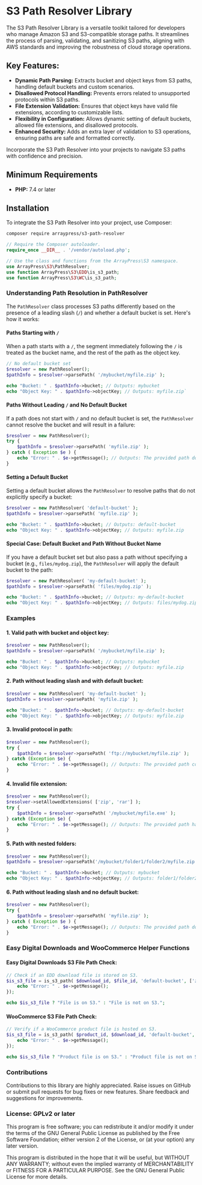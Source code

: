 S3 Path Resolver Library
========================

The S3 Path Resolver Library is a versatile toolkit tailored for developers who manage Amazon S3 and S3-compatible storage paths. It streamlines the process of parsing, validating, and sanitizing S3 paths, aligning with AWS standards and improving the robustness of cloud storage operations.

Key Features:
-------------

*   **Dynamic Path Parsing:** Extracts bucket and object keys from S3 paths, handling default buckets and custom scenarios.
*   **Disallowed Protocol Handling:** Prevents errors related to unsupported protocols within S3 paths.
*   **File Extension Validation:** Ensures that object keys have valid file extensions, according to customizable lists.
*   **Flexibility in Configuration:** Allows dynamic setting of default buckets, allowed file extensions, and disallowed protocols.
*   **Enhanced Security:** Adds an extra layer of validation to S3 operations, ensuring paths are safe and formatted correctly.

Incorporate the S3 Path Resolver into your projects to navigate S3 paths with confidence and precision.

Minimum Requirements
--------------------

*   **PHP:** 7.4 or later

Installation
------------

To integrate the S3 Path Resolver into your project, use Composer:

```bash
composer require arraypress/s3-path-resolver
```

```php
// Require the Composer autoloader.
require_once __DIR__ . '/vendor/autoload.php';

// Use the class and functions from the ArrayPress\S3 namespace.
use ArrayPress\S3\PathResolver;
use function ArrayPress\S3\EDD\is_s3_path;
use function ArrayPress\S3\WC\is_s3_path;
```

### Understanding Path Resolution in PathResolver

The `PathResolver` class processes S3 paths differently based on the presence of a leading slash (`/`) and whether a default bucket is set. Here's how it works:

#### Paths Starting with `/`

When a path starts with a `/`, the segment immediately following the `/` is treated as the bucket name, and the rest of the path as the object key.

```php
// No default bucket set
$resolver = new PathResolver();
$pathInfo = $resolver->parsePath( '/mybucket/myfile.zip' );

echo "Bucket: " . $pathInfo->bucket; // Outputs: mybucket
echo "Object Key: " . $pathInfo->objectKey; // Outputs: myfile.zip`
```

#### Paths Without Leading `/` and No Default Bucket

If a path does not start with `/` and no default bucket is set, the `PathResolver` cannot resolve the bucket and will result in a failure:

```php
$resolver = new PathResolver();
try {
    $pathInfo = $resolver->parsePath( 'myfile.zip' );
} catch ( Exception $e ) {
    echo "Error: " . $e->getMessage(); // Outputs: The provided path does not contain a valid bucket and object key.
}
```

#### Setting a Default Bucket

Setting a default bucket allows the `PathResolver` to resolve paths that do not explicitly specify a bucket:

```php
$resolver = new PathResolver( 'default-bucket' );
$pathInfo = $resolver->parsePath( 'myfile.zip' );

echo "Bucket: " . $pathInfo->bucket; // Outputs: default-bucket
echo "Object Key: " . $pathInfo->objectKey; // Outputs: myfile.zip
```

#### Special Case: Default Bucket and Path Without Bucket Name

If you have a default bucket set but also pass a path without specifying a bucket (e.g., `files/mydog.zip`), the `PathResolver` will apply the default bucket to the path:

```php
$resolver = new PathResolver( 'my-default-bucket' );
$pathInfo = $resolver->parsePath( 'files/mydog.zip' );

echo "Bucket: " . $pathInfo->bucket; // Outputs: my-default-bucket
echo "Object Key: " . $pathInfo->objectKey; // Outputs: files/mydog.zip
```

### Examples

#### 1\. Valid path with bucket and object key:

```php
$resolver = new PathResolver();
$pathInfo = $resolver->parsePath( '/mybucket/myfile.zip' );

echo "Bucket: " . $pathInfo->bucket; // Outputs: mybucket
echo "Object Key: " . $pathInfo->objectKey; // Outputs: myfile.zip
```


#### 2\. Path without leading slash and with default bucket:

```php
$resolver = new PathResolver( 'my-default-bucket' );
$pathInfo = $resolver->parsePath( 'myfile.zip' );

echo "Bucket: " . $pathInfo->bucket; // Outputs: my-default-bucket
echo "Object Key: " . $pathInfo->objectKey; // Outputs: myfile.zip
```

#### 3\. Invalid protocol in path:

```php
$resolver = new PathResolver();
try {
    $pathInfo = $resolver->parsePath( 'ftp://mybucket/myfile.zip' );
} catch (Exception $e) {
    echo "Error: " . $e->getMessage(); // Outputs: The provided path contains a disallowed protocol.
}
```

#### 4\. Invalid file extension:

```php
$resolver = new PathResolver();
$resolver->setAllowedExtensions( ['zip', 'rar'] );
try {
    $pathInfo = $resolver->parsePath( '/mybucket/myfile.exe' );
} catch (Exception $e) {
    echo "Error: " . $e->getMessage(); // Outputs: The provided path has an invalid file extension.
}
```

#### 5\. Path with nested folders:

```php
$resolver = new PathResolver();
$pathInfo = $resolver->parsePath('/mybucket/folder1/folder2/myfile.zip');

echo "Bucket: " . $pathInfo->bucket; // Outputs: mybucket
echo "Object Key: " . $pathInfo->objectKey; // Outputs: folder1/folder2/myfile.zip
```

#### 6\. Path without leading slash and no default bucket:

```php
$resolver = new PathResolver();
try {
    $pathInfo = $resolver->parsePath( 'myfile.zip' );
} catch ( Exception $e ) {
    echo "Error: " . $e->getMessage(); // Outputs: The provided path does not contain a valid bucket and object key.
}
```

### Easy Digital Downloads and WooCommerce Helper Functions

#### Easy Digital Downloads S3 File Path Check:

```php
// Check if an EDD download file is stored on S3.
$is_s3_file = is_s3_path( $download_id, $file_id, 'default-bucket', ['zip'], ['http://', 'https://' ], function ( $e ) {
    echo "Error: " . $e->getMessage();
});

echo $is_s3_file ? "File is on S3." : "File is not on S3.";
```


#### WooCommerce S3 File Path Check:

```php
// Verify if a WooCommerce product file is hosted on S3.
$is_s3_file = is_s3_path( $product_id, $download_id, 'default-bucket', ['pdf'], ['http://', 'https://' ], function ( $e ) {
    echo "Error: " . $e->getMessage();
});

echo $is_s3_file ? "Product file is on S3." : "Product file is not on S3.";
```

### Contributions

Contributions to this library are highly appreciated. Raise issues on GitHub or submit pull requests for bug fixes or new features. Share feedback and suggestions for improvements.

### License: GPLv2 or later

This program is free software; you can redistribute it and/or modify it under the terms of the GNU General Public License as published by the Free Software Foundation; either version 2 of the License, or (at your option) any later version.

This program is distributed in the hope that it will be useful, but WITHOUT ANY WARRANTY; without even the implied warranty of MERCHANTABILITY or FITNESS FOR A PARTICULAR PURPOSE. See the GNU General Public License for more details.